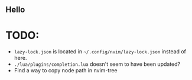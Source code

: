 ## Hello

# TODO:
- `lazy-lock.json` is located in `~/.config/nvim/lazy-lock.json` instead of here.
- `./lua/plugins/completion.lua` doesn't seem to have been updated?
- Find a way to copy node path in nvim-tree
